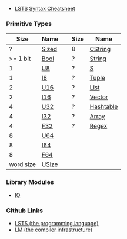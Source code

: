 <link rel="stylesheet" type="text/css" href="styles.css">

* [LSTS Syntax Cheatsheet](https://andrew-johnson-4.github.io/lsts-language-reference/lsts-syntax)

### Primitive Types
  
| Size      | Name                                                                          |        | Size   | Name |
| --------- | ----------------------------------------------------------------------------- | ------ | ------ | ---- |
| ?         | [Sized](https://andrew-johnson-4.github.io/lsts-language-reference/lib-sized) | &nbsp; | 8      | [CString](https://andrew-johnson-4.github.io/lsts-language-reference/lib-cstring) |
| >= 1 bit  | [Bool](https://andrew-johnson-4.github.io/lsts-language-reference/lib-bool)   | &nbsp; | ?      | [String](https://andrew-johnson-4.github.io/lsts-language-reference/lib-string) |
| 1         | [U8](https://andrew-johnson-4.github.io/lsts-language-reference/lib-u8)       | &nbsp; | ?      | [S](https://andrew-johnson-4.github.io/lsts-language-reference/lib-s-expression) |
| 1         | [I8](https://andrew-johnson-4.github.io/lsts-language-reference/lib-i8)       | &nbsp; | ?      | [Tuple](https://andrew-johnson-4.github.io/lsts-language-reference/lib-tuple) |
| 2         | [U16](https://andrew-johnson-4.github.io/lsts-language-reference/lib-u16)     | &nbsp; | ?      | [List](https://andrew-johnson-4.github.io/lsts-language-reference/lib-list) |
| 2         | [I16](https://andrew-johnson-4.github.io/lsts-language-reference/lib-i16)     | &nbsp; | ?      | [Vector](https://andrew-johnson-4.github.io/lsts-language-reference/lib-vector) |
| 4         | [U32](https://andrew-johnson-4.github.io/lsts-language-reference/lib-u32)     | &nbsp; | ?      | [Hashtable](https://andrew-johnson-4.github.io/lsts-language-reference/lib-hashtable) |
| 4         | [I32](https://andrew-johnson-4.github.io/lsts-language-reference/lib-i32)     | &nbsp; | ?      | [Array](https://andrew-johnson-4.github.io/lsts-language-reference/lib-array) |
| 4         | [F32](https://andrew-johnson-4.github.io/lsts-language-reference/lib-f32)     | &nbsp; | ?      | [Regex](https://andrew-johnson-4.github.io/lsts-language-reference/lib-regex) |
| 8         | [U64](https://andrew-johnson-4.github.io/lsts-language-reference/lib-u64)     | &nbsp; |  | &nbsp; |
| 8         | [I64](https://andrew-johnson-4.github.io/lsts-language-reference/lib-i64)     | &nbsp; | &nbsp; | &nbsp; |
| 8         | [F64](https://andrew-johnson-4.github.io/lsts-language-reference/lib-f64)     | &nbsp; | &nbsp; | &nbsp; |
| word size | [USize](https://andrew-johnson-4.github.io/lsts-language-reference/lib-usize) | &nbsp; | &nbsp; | &nbsp; |

### Library Modules

* [IO](https://andrew-johnson-4.github.io/lsts-language-reference/lib-io)

### Github Links

* [LSTS (the programming language)](https://github.com/andrew-johnson-4/LSTS?tab=readme-ov-file#much-like-c)
* [LM (the compiler infrastructure)](https://github.com/andrew-johnson-4/lambda-mountain#lambda-mountain)
